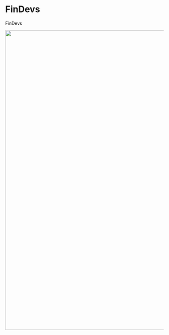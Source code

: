 # FinDevs
FinDevs


<img src="https://github.com/radaelilucca/FinDevs/blob/master/Assets/FindevsToReadme.png?raw=true" width=950px/>
